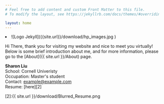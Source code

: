 ```yaml
---
# Feel free to add content and custom Front Matter to this file.
# To modify the layout, see https://jekyllrb.com/docs/themes/#overriding-theme-defaults

layout: home
---
```



<li  markdown="1">
![Logo Jekyll]({{site.url}}/download/hp_images.jpg )
</li>

Hi There, thank you for visiting my website and nice to meet you virtually! Below is some brief introduction about me, and for more information, please go to the [About]({{ site.url }}/About) page.


**Sharon Liu**  
School: Cornell Univeristy  
Occupation: Master's student  
Contact: example@example.com  
Resume: [here][2]  

[2]:{{ site.url }}/download/Blurred_Resume.png


